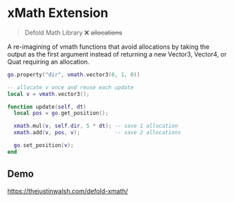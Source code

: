 # xMath Extension
> Defold Math Library ❌ ~~allocations~~

A re-imagining of vmath functions that avoid allocations by taking the output as the first argument instead of returning a new Vector3, Vector4, or Quat requiring an allocation.

```lua
go.property("dir", vmath.vector3(0, 1, 0))

-- allocate v once and reuse each update
local v = vmath.vector3();

function update(self, dt)
  local pos = go.get_position();

  xmath.mul(v, self.dir, 5 * dt); -- save 1 allocation 
  xmath.add(v, pos, v);           -- save 2 allocations

  go.set_position(v);
end
```

## Demo
https://thejustinwalsh.com/defold-xmath/
